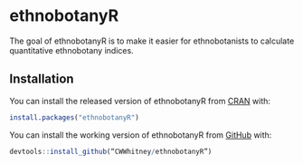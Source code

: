 
<!-- README.md is generated from README.Rmd. Please edit that file -->
ethnobotanyR
============

The goal of ethnobotanyR is to make it easier for ethnobotanists to calculate quantitative ethnobotany indices.

Installation
------------

You can install the released version of ethnobotanyR from [CRAN](https://CRAN.R-project.org) with:

``` r
install.packages("ethnobotanyR")
```

You can install the working version of ethnobotanyR from [GitHub](https://github.com) with:

``` r
devtools::install_github(“CWWhitney/ethnobotanyR”)
```
